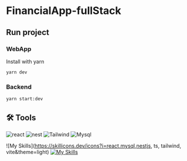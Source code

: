 # FinancialApp-fullStack
## Run project
### WebApp
Install with yarn
```
yarn dev
```
### Backend
```
yarn start:dev
```
## 🛠 Tools
![react](https://img.shields.io/badge/my_portfolio-000?style=for-the-badge&logo=ko-fi&logoColor=white)
![nest](https://img.shields.io/badge/my_portfolio-000?style=for-the-badge&logo=ko-fi&logoColor=white)
![Tailwind](https://img.shields.io/badge/my_portfolio-000?style=for-the-badge&logo=ko-fi&logoColor=white)
![Mysql](https://img.shields.io/badge/my_portfolio-000?style=for-the-badge&logo=ko-fi&logoColor=white)

![My Skills](https://skillicons.dev/icons?i=react,mysql,nestjs, ts, tailwind, vite&theme=light)
[![My Skills](https://skillicons.dev/icons?i=js,html,css,wasm)](https://skillicons.dev)
